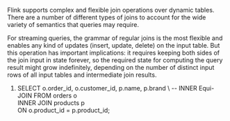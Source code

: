 Flink supports complex and flexible join operations over dynamic tables. 
There are a number of different types of joins to account for the wide variety of semantics that queries may require.

For streaming queries, the grammar of regular joins is the most flexible and enables any kind of updates (insert, update, delete) on the input table. 
But this operation has important implications: it requires keeping both sides of the join input in state forever, 
so the required state for computing the query result might grow indefinitely, 
depending on the number of distinct input rows of all input tables and intermediate join results.

1. SELECT o.order_id, o.customer_id, p.name, p.brand \ -- INNER Equi-JOIN
   FROM orders o \
   INNER JOIN products p \
   ON o.product_id = p.product_id;
